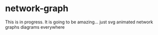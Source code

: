 # network-graph

This is in progress. It is going to be amazing... just svg animated network graphs diagrams everywhere